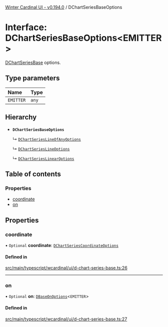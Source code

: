 [Winter Cardinal UI - v0.194.0](../index.md) / DChartSeriesBaseOptions

# Interface: DChartSeriesBaseOptions<EMITTER\>

[DChartSeriesBase](../classes/DChartSeriesBase.md) options.

## Type parameters

| Name | Type |
| :------ | :------ |
| `EMITTER` | `any` |

## Hierarchy

- **`DChartSeriesBaseOptions`**

  ↳ [`DChartSeriesLineOfAnyOptions`](DChartSeriesLineOfAnyOptions.md)

  ↳ [`DChartSeriesLineOptions`](DChartSeriesLineOptions.md)

  ↳ [`DChartSeriesLinearOptions`](DChartSeriesLinearOptions.md)

## Table of contents

### Properties

- [coordinate](DChartSeriesBaseOptions.md#coordinate)
- [on](DChartSeriesBaseOptions.md#on)

## Properties

### coordinate

• `Optional` **coordinate**: [`DChartSeriesCoordinateOptions`](DChartSeriesCoordinateOptions.md)

#### Defined in

[src/main/typescript/wcardinal/ui/d-chart-series-base.ts:26](https://github.com/winter-cardinal/winter-cardinal-ui/blob/v0.194.0/src/main/typescript/wcardinal/ui/d-chart-series-base.ts#L26)

___

### on

• `Optional` **on**: [`DBaseOnOptions`](DBaseOnOptions.md)<`EMITTER`\>

#### Defined in

[src/main/typescript/wcardinal/ui/d-chart-series-base.ts:27](https://github.com/winter-cardinal/winter-cardinal-ui/blob/v0.194.0/src/main/typescript/wcardinal/ui/d-chart-series-base.ts#L27)
